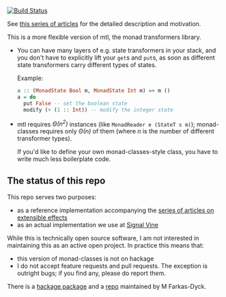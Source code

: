 [![Build Status](https://travis-ci.org/feuerbach/monad-classes.svg?branch=master)](https://travis-ci.org/feuerbach/monad-classes)

See [this series of articles][1] for the detailed description and motivation.

[1]: https://ro-che.info/articles/extensible-effects

This is a more flexible version of mtl, the monad transformers library.

*   You can have many layers of e.g. state transformers in your stack, and
    you don't have to explicitly lift your `get`s and `put`s, as soon as
    different state transformers carry different types of states.

    Example:

    ``` haskell
    a :: (MonadState Bool m, MonadState Int m) => m ()
    a = do
      put False -- set the boolean state
      modify (+ (1 :: Int)) -- modify the integer state
    ```

*   mtl requires *Θ(n<sup>2</sup>)* instances (like `MonadReader e (StateT s m)`);
    monad-classes requires only *Θ(n)* of them (where *n* is the number of
    different transformer types).

    If you'd like to define your own monad-classes-style class, you have to
    write much less boilerplate code.

## The status of this repo

This repo serves two purposes:

* as a reference implementation accompanying the [series of articles on
  extensible effects][1]
* as an actual implementation we use at [Signal Vine](http://signalvine.com/)

While this is technically open source software, I am not interested in maintaining this as
an active open project. In practice this means that:

* this version of monad-classes is not on hackage
* I do not accept feature requests and pull requests. The exception is outright
  bugs; if you find any, please do report them.

There is a [hackage package][2] and a [repo][3] maintained by M Farkas-Dyck.

[2]: https://hackage.haskell.org/package/monad-classes
[3]: https://github.com/strake/monad-classes.hs
